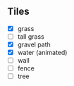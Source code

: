## Tiles

- [x] grass
- [ ] tall grass
- [x] gravel path
- [x] water (animated)
- [ ] wall
- [ ] fence
- [ ] tree
